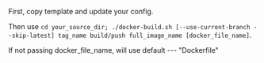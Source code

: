 First, copy template and update your config.

Then use `cd your_source_dir; ./docker-build.sh [--use-current-branch --skip-latest] tag_name build/push full_image_name [docker_file_name]`.

If not passing docker_file_name, will use default --- "Dockerfile"

